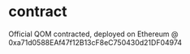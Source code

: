 # contract
Official QOM contracted, deployed on Ethereum @ 0xa71d0588EAf47f12B13cF8eC750430d21DF04974
